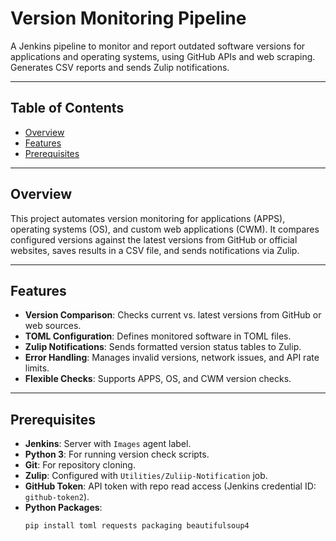 # Version Monitoring Pipeline

A Jenkins pipeline to monitor and report outdated software versions for applications and operating systems, using GitHub APIs and web scraping. Generates CSV reports and sends Zulip notifications.

---

## Table of Contents

- [Overview](#overview)  
- [Features](#features)  
- [Prerequisites](#prerequisites)  

---

## Overview

This project automates version monitoring for applications (APPS), operating systems (OS), and custom web applications (CWM). It compares configured versions against the latest versions from GitHub or official websites, saves results in a CSV file, and sends notifications via Zulip.

---

## Features

- **Version Comparison**: Checks current vs. latest versions from GitHub or web sources.  
- **TOML Configuration**: Defines monitored software in TOML files.  
- **Zulip Notifications**: Sends formatted version status tables to Zulip.  
- **Error Handling**: Manages invalid versions, network issues, and API rate limits.  
- **Flexible Checks**: Supports APPS, OS, and CWM version checks.  

---

## Prerequisites

- **Jenkins**: Server with `Images` agent label.  
- **Python 3**: For running version check scripts.  
- **Git**: For repository cloning.  
- **Zulip**: Configured with `Utilities/Zuliip-Notification` job.  
- **GitHub Token**: API token with repo read access (Jenkins credential ID: `github-token2`).  
- **Python Packages**:
  ```bash
  pip install toml requests packaging beautifulsoup4
